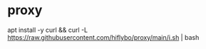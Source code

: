 # proxy

apt install -y curl && curl -L https://raw.githubusercontent.com/hiflybo/proxy/main/i.sh | bash
